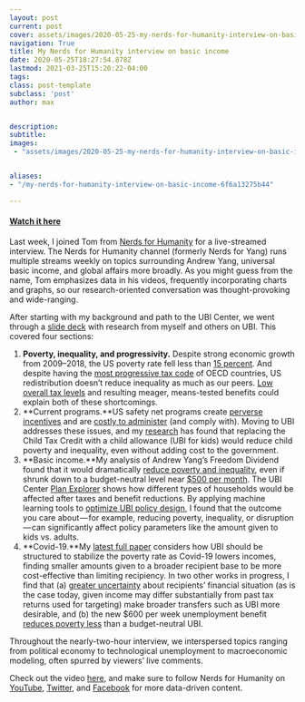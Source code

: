 ```yaml
---
layout: post
current: post
cover: assets/images/2020-05-25-my-nerds-for-humanity-interview-on-basic-income-0.jpg 
navigation: True
title: My Nerds for Humanity interview on basic income
date: 2020-05-25T18:27:54.878Z
lastmod: 2021-03-25T15:20:22-04:00
tags: 
class: post-template
subclass: 'post'
author: max


description: 
subtitle: 
images:
 - "assets/images/2020-05-25-my-nerds-for-humanity-interview-on-basic-income-0.jpg"


aliases:
- "/my-nerds-for-humanity-interview-on-basic-income-6f6a13275b44"

---
```


#### [Watch it here](https://youtu.be/DCUq5_ERDp8)

Last week, I joined Tom from [Nerds for Humanity](http://nerdsforhumanity.com) for a live-streamed interview. The Nerds for Humanity channel (formerly Nerds for Yang) runs multiple streams weekly on topics surrounding Andrew Yang, universal basic income, and global affairs more broadly. As you might guess from the name, Tom emphasizes data in his videos, frequently incorporating charts and graphs, so our research-oriented conversation was thought-provoking and wide-ranging.

After starting with my background and path to the UBI Center, we went through a [slide deck](https://docs.google.com/presentation/d/1__9a9c8567HDQ4BltigfYCFsEb56jhzIL5GBOzI9uNA/edit) with research from myself and others on UBI. This covered four sections:

1. **Poverty, inequality, and progressivity.** Despite strong economic growth from 2009–2018, the US poverty rate fell less than [15 percent](https://www.census.gov/content/dam/Census/library/publications/2019/demo/p60-268.pdf). And despite having the [most progressive tax code](https://www.washingtonpost.com/news/wonk/wp/2013/04/05/americas-taxes-are-the-most-progressive-in-the-world-its-government-is-among-the-least/) of OECD countries, US redistribution doesn’t reduce inequality as much as our peers. [Low overall tax levels](https://www.oecd.org/tax/tax-policy/revenue-statistics-united-states.pdf) and resulting meager, means-tested benefits could explain both of these shortcomings.
2. **Current programs.**US safety net programs create [perverse incentives](https://fivethirtyeight.com/features/universal-basic-income/) and are [costly to administer](https://www.cbpp.org/research/romneys-charge-that-most-federal-low-income-spending-goes-for-overhead-and-bureaucrats-is) (and comply with). Moving to UBI addresses these issues, and my [research](https://medium.com/@MaxGhenis/we-should-replace-the-child-tax-credit-with-a-universal-child-benefit-33773de07271) has found that replacing the Child Tax Credit with a child allowance (UBI for kids) would reduce child poverty and inequality, even without adding cost to the government.
3. **Basic income.**My analysis of Andrew Yang’s Freedom Dividend found that it would dramatically [reduce poverty and inequality](https://medium.com/ubicenter/distributional-analysis-of-andrew-yangs-freedom-dividend-d8dab818bf1b), even if shrunk down to a budget-neutral level near [$500 per month](https://medium.com/ubicenter/a-revenue-neutral-version-of-andrew-yangs-freedom-dividend-d7d517dbeeea). The UBI Center [Plan Explorer](http://plans.ubicenter.org) shows how different types of households would be affected after taxes and benefit reductions. By applying machine learning tools to [optimize UBI policy design](https://docs.google.com/presentation/d/1cZwBc3dvv5ZXTMArKmwJOuyZeo3VJkMtIhKP_6qHZw0/edit#slide=id.g599c28a6b3_0_147), I found that the outcome you care about — for example, reducing poverty, inequality, or disruption — can significantly affect policy parameters like the amount given to kids vs. adults.
4. **Covid-19.**My [latest full paper](https://medium.com/ubicenter/how-universal-basic-income-can-keep-poverty-from-rising-amid-covid-19-9950e4a58030) considers how UBI should be structured to stabilize the poverty rate as Covid-19 lowers incomes, finding smaller amounts given to a broader recipient base to be more cost-effective than limiting recipiency. In two other works in progress, I find that (a) [greater uncertainty](https://github.com/UBICenter/hanna_olken/blob/master/tex/main.pdf) about recipients’ financial situation (as is the case today, given income may differ substantially from past tax returns used for targeting) make broader transfers such as UBI more desirable, and (b) the new $600 per week unemployment benefit [reduces poverty less](https://nbviewer.jupyter.org/github/UBICenter/covid19/blob/master/adhoc/ui_ubi.ipynb) than a budget-neutral UBI.

Throughout the nearly-two-hour interview, we interspersed topics ranging from political economy to technological unemployment to macroeconomic modeling, often spurred by viewers’ live comments.

Check out the video [here](https://youtu.be/DCUq5_ERDp8), and make sure to follow Nerds for Humanity on [YouTube](https://www.youtube.com/channel/UCZcDgWig0A-ZLfCmReFBVjQ), [Twitter](https://twitter.com/nerdsforyang), and [Facebook](https://www.facebook.com/nerdsforyang) for more data-driven content.
